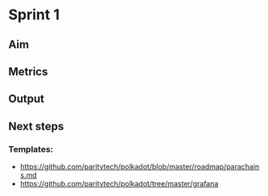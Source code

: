 # Sprint 1

## Aim 



## Metrics 




## Output




## Next steps


### Templates:
- https://github.com/paritytech/polkadot/blob/master/roadmap/parachains.md
- https://github.com/paritytech/polkadot/tree/master/grafana

